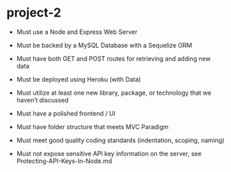# project-2
* Must use a Node and Express Web Server

* Must be backed by a MySQL Database with a Sequelize ORM

* Must have both GET and POST routes for retrieving and adding new data

* Must be deployed using Heroku (with Data)

* Must utilize at least one new library, package, or technology that we haven’t discussed

* Must have a polished frontend / UI

* Must have folder structure that meets MVC Paradigm

* Must meet good quality coding standards (indentation, scoping, naming)

* Must not expose sensitive API key information on the server, see Protecting-API-Keys-In-Node.md
